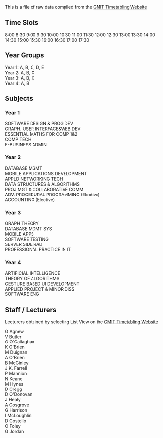 This is a file of raw data compiled from the [GMIT Timetabling Website](http://timetable.gmit.ie/sws1617/(S(ci43p3yupqqdwv55i0ejk455))/default.aspx)  

## Time Slots
8:00
8:30
9:00
9:30
10:00
10:30
11:00
11:30
12:00
12:30
13:00
13:30
14:00
14:30
15:00
15:30
16:00
16:30
17:00
17:30

## Year Groups
Year 1: A, B, C, D, E  
Year 2: A, B, C  
Year 3: A, B, C  
Year 4: A, B  


## Subjects
### Year 1  
SOFTWARE DESIGN & PROG DEV  
GRAPH. USER INTERFACE&WEB DEV  
ESSENTIAL MATHS FOR COMP 1&2  
COMP TECH  
E-BUSINESS ADMIN  

### Year 2
DATABASE MGMT  
MOBILE APPLICATIONS DEVELOPMENT  
APPLD NETWORKING TECH  
DATA STRUCTURES & ALGORITHMS  
PROJ MGT & COLLABORATIVE COMM  
ADV. PROCEDURAL PROGRAMMING (Elective)  
ACCOUNTING (Elective)  

### Year 3
GRAPH THEORY  
DATABASE MGMT SYS  
MOBILE APPS  
SOFTWARE TESTING  
SERVER SIDE RAD  
PROFESSIONAL PRACTICE IN IT  

### Year 4
ARTIFICIAL INTELLIGENCE  
THEORY OF ALGORITHMS  
GESTURE BASED UI DEVELOPMENT   
APPLIED PROJECT & MINOR DISS  
SOFTWARE ENG  

## Staff / Lecturers

Lecturers obtained by selecting List View on the [GMIT Timetabling Website](http://timetable.gmit.ie/sws1617/(S(ci43p3yupqqdwv55i0ejk455))/default.aspx)  

G Agnew  
V Butler  
G O'Callaghan  
K O'Brien  
M Duignan  
A O'Brien  
B McGinley  
J K. Farrell  
P Mannion  
N Keane  
M Hynes  
D Cregg  
D O'Donovan  
J Healy  
A Cosgrove  
G Harrison  
I McLoughlin  
D Costello  
O Foley  
G Jordan  